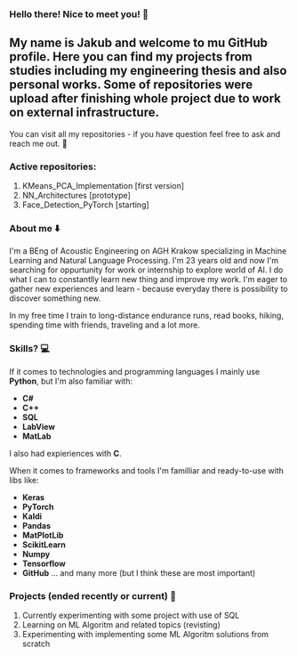 ### Hello there! Nice to meet you! 👋

## My name is Jakub and welcome to mu GitHub profile. Here you can find my projects from studies including my engineering thesis and also personal works. Some of repositories were upload after finishing whole project due to work on external infrastructure.

You can visit all my repositories - if you have question feel free to ask and reach me out. 📨

### Active repositories:
1. KMeans_PCA_Implementation [first version]
2. NN_Architectures [prototype]
3. Face_Detection_PyTorch [starting]

### About me ⬇️

I'm a BEng of Acoustic Engineering on AGH Krakow specializing in Machine Learning and Natural Language Processing. I'm 23 years old and now I'm searching for oppurtunity for work or internship to explore world of AI. I do what I can to constantlly learn new thing and improve my work. I'm eager to gather new experiences and learn - because everyday there is possibility to discover something new.

In my free time I train to long-distance endurance runs, read books, hiking, spending time with friends, traveling and a lot more.

### Skills? 💻

If it comes to technologies and programming languages I mainly use **Python**, but I'm also familiar with:
- **C#**
- **C++**
- **SQL**
- **LabView**
- **MatLab**

I also had expieriences with **C**.

When it comes to frameworks and tools I'm familliar and ready-to-use with libs like:
- **Keras**
- **PyTorch**
- **Kaldi**
- **Pandas**
- **MatPlotLib**
- **ScikitLearn**
- **Numpy**
- **Tensorflow**
- **GitHub**
... and many more (but I think these are most important)

### Projects (ended recently or current) 📶
1. Currently experimenting with some project with use of SQL
2. Learning on ML Algoritm and related topics (revisting)
3. Experimenting with implementing some ML Algoritm solutions from scratch
